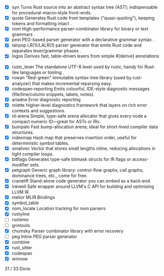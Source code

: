 - [x] syn                 Turns Rust source into an abstract syntax tree (AST); indispensable for procedural-macro–style front-ends.
- [x] quote               Generates Rust code from templates ("quasi-quoting"), keeping tokens and formatting intact .
- [x] nom                 High-performance parser-combinator library for binary or text grammars .
- [x] pest                PEG-based parser generator with a declarative grammar syntax .
- [x] lalrpop             LR(1)/LALR(1) parser generator that emits Rust code and separates lexer/grammar phases .
- [x] logos               Derives fast, table-driven lexers from simple #[derive] annotations .
- [x] rustc_lexer         The standalone UTF-8 lexer used by rustc; handy for Rust-like languages or tooling .
- [x] rowan               "Red-green" immutable syntax-tree library (used by rust-analyzer) that makes incremental reparsing easy.
- [x] codespan-reporting  Emits colourful, IDE-style diagnostic messages (file/line/column snippets, labels, notes).
- [x] ariadne             Error diagnostic reporting
- [x] miette              Higher-level diagnostics framework that layers on rich error contexts and suggestions.
- [x] id-arena            Simple, type-safe arena allocator that gives every node a compact numeric ID—great for ASTs or IRs.
- [x] bumpalo             Fast bump-allocation arena; ideal for short-lived compiler data structures.
- [x] indexmap            Hash map that preserves insertion order, useful for deterministic symbol tables.
- [x] smallvec            Vector that stores small lengths inline, reducing allocations in tight compiler loops.
- [x] bitflags            Generates type-safe bitmask structs for IR flags or access-modifier sets.
- [x] petgraph            Generic graph library: control-flow graphs, call graphs, dominance trees, etc., come for free.
- [x] cranelift           Stand-alone code generator you can embed as a back-end.
- [x] inkwell             Safe wrapper around LLVM's C API for building and optimising LLVM IR.
- [x] melior              MLIR Bindings
- [x] symbol_table
- [x] nom_locate          Location tracking for nom parsers
- [x] rustyline
- [ ] rustemo
- [ ] grmtools
- [x] chumsky             Parser combinator library with error recovery
- [ ] peg                 Inline PEG parser generator
- [x] combine
- [x] rust_sitter
- [x] codespan
- [x] winnow

31 / 33 Done
